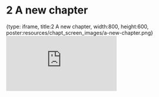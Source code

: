 # 2 A new chapter
 
{type: iframe, title:2 A new chapter, width:800, height:600, poster:resources/chapt_screen_images/a-new-chapter.png}
![](https://science.c-moor.org/C-MOOR_Template/no_toc/a-new-chapter.html)
 

 
